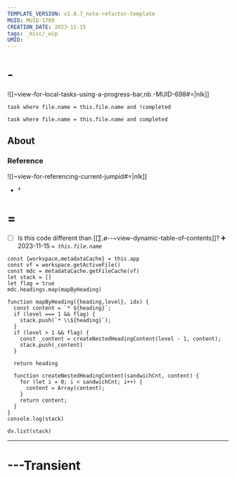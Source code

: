 ```yaml
---
TEMPLATE_VERSION: v1.0.7_note-refactor-template
MUID: MUID-1709
CREATION_DATE: 2023-11-15
tags: _misc/_wip 
UMID: 
---
```

# -

![[~view-for-local-tasks-using-a-progress-bar,nb.-MUID-698#=|nlk]]

```dataview
task where file.name = this.file.name and !completed
```

```dataview
task where file.name = this.file.name and completed
```

## About

### Reference

![[~view-for-referencing-current-jumpid#=|nlk]]

* †

# =

- [ ] Is this code different than [[∑.ø--~view-dynamic-table-of-contents]]? ➕ 2023-11-15
*`= this.file.name`*

```dataviewjs
const {workspace,metadataCache} = this.app
const vf = workspace.getActiveFile()
const mdc = metadataCache.getFileCache(vf)
let stack = []
let flag = true
mdc.headings.map(mapByHeading)

function mapByHeading({heading,level}, idx) {
  const content = `* ${heading}`;
  if (level === 1 && flag) {
    stack.push(`* \\${heading}`);
  }
  if (level > 1 && flag) {
    const _content = createNestedHeadingContent(level - 1, content);
    stack.push(_content)
  }

  return heading

  function createNestedHeadingContent(sandwichCnt, content) {
    for (let i = 0; i < sandwichCnt; i++) {
      content = Array(content);
    }
    return content;
  }
}
console.log(stack)

dv.list(stack)
```

---

# ---Transient